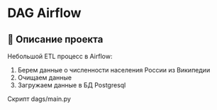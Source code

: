# DAG Airflow

## 📖 Описание проекта
Небольшой ETL процесс в Airflow:
1. Берем данные о численности населения России из Википедии
2. Очищаем данные
3. Загружаем данные в БД Postgresql

Скрипт dags/main.py